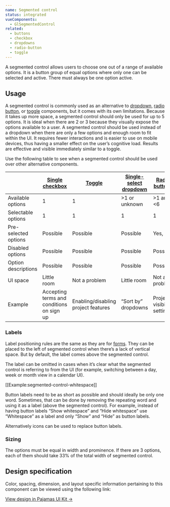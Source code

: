 ```yaml
---
name: Segmented control
status: integrated
vueComponents:
  - GlSegmentedControl
related:
  - buttons
  - checkbox
  - dropdowns
  - radio-button
  - toggle
---
```


A segmented control allows users to choose one out of a range of available options. It is a button group of equal options where only one can be selected and active. There must always be one option active.

## Usage

A segmented control is commonly used as an alternative to [dropdown](/components/dropdowns), [radio button](/components/radio-button), or [toggle](/components/toggle) components, but it comes with its own limitations. Because it takes up more space, a segmented control should only be used for up to 5 options. It is ideal when there are 2 or 3 because they visually expose the options available to a user. A segmented control should be used instead of a dropdown when there are only a few options and enough room to fit within the UI. It requires fewer interactions and is easier to use on mobile devices, thus having a smaller effect on the user’s cognitive load. Results are effective and visible immediately similar to a toggle.

Use the following table to see when a segmented control should be used over other alternative components.

|  | [Single checkbox](/components/checkbox) | [Toggle](/components/toggle) | [Single-select dropdown](/components/dropdowns) | [Radio buttons](/components/radio-button) | [Segmented control](/components/segmented-control) | [Multiple checkboxes](/components/checkbox) | [Multi-select dropdown](/components/dropdowns) |
|---|---|---|---|---|---|---|---|
| Available options | 1 | 1 | >1 or unknown | >1 and <6 | >1 and <6 | >1 and <6 | >1 or unknown |
| Selectable options | 1 | 1 | 1 | 1 | 1 | >1 or even all | >1 or even all |
| Pre-selected options | Possible | Possible | Possible | Yes, 1 | Yes, 1 | Possible | Possible |
| Disabled options | Possible | Possible | Possible | Possible | No | Possible | Possible |
| Option descriptions | Possible | Possible | Possible | Possible | No | Possible | Possible |
| UI space | Little room | Not a problem | Little room | Not a problem | Not a problem | Not a problem | Little room |
| Example | Accepting terms and conditions on sign up | Enabling/disabling project features | “Sort by” dropdowns | Project visibility setting | 7, 30, 90 days timeframe in analytics dashboards | Scopes selection in User settings > Applications | Add/remove labels |

### Labels

Label positioning rules are the same as they are for [forms](/components/forms). They can be placed to the left of segmented control when there’s a lack of vertical space. But by default, the label comes above the segmented control.

The label can be omitted in cases when it’s clear what the segmented control is referring to from the UI (for example, switching between a day, week or month view in a calendar UI).

[[Example:segmented-control-whitespace]]

Button labels need to be as short as possible and should ideally be only one word. Sometimes, that can be done by removing the repeating word and using it as a label (above the segmented control). For example, instead of having button labels “Show whitespace” and “Hide whitespace” use “Whitespace” as a label and only “Show” and “Hide” as button labels.

Alternatively icons can be used to replace button labels.

### Sizing

The options must be equal in width and prominence. If there are 3 options, each of them should take 33% of the total width of segmented control.

## Design specification

Color, spacing, dimension, and layout specific information pertaining to this component can be viewed using the following link:

[View design in Pajamas UI Kit →](https://www.figma.com/file/qEddyqCrI7kPSBjGmwkZzQ/Pajamas-UI-Kit-Beta?node-id=425%3A135)
